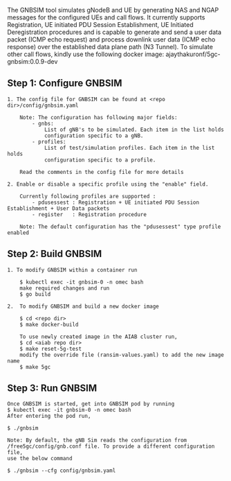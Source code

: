 <!--
SPDX-FileCopyrightText: 2021 Open Networking Foundation <info@opennetworking.org>

SPDX-License-Identifier: Apache-2.0
SPDX-License-Identifier: LicenseRef-ONF-Member-Only-1.0
-->

The GNBSIM tool simulates gNodeB and UE by generating NAS and NGAP messages for 
the configured UEs and call flows. It currently supports Registration, UE 
initiated PDU Session Establishment, UE Initiated Deregistration procedures and 
is capable to generate and send a user data packet (ICMP echo request) and 
process downlink user data (ICMP echo response) over the established data plane 
path (N3 Tunnel). 
To simulate other call flows, kindly use the following docker image:
    ajaythakuronf/5gc-gnbsim:0.0.9-dev

## Step 1: Configure GNBSIM
    
    1. The config file for GNBSIM can be found at <repo dir>/config/gnbsim.yaml
        
        Note: The configuration has following major fields:
            - gnbs: 
                List of gNB's to be simulated. Each item in the list holds 
                configuration specific to a gNB.
            - profiles:
                List of test/simulation profiles. Each item in the list holds 
                configuration specific to a profile.
    
        Read the comments in the config file for more details    
        
    2. Enable or disable a specific profile using the "enable" field. 
        
        Currently following profiles are supported :
            - pdusessest : Registration + UE initiated PDU Session Establishment + User Data packets
            - register   : Registration procedure
   
        Note: The default configuration has the "pdusessest" type profile enabled
      
## Step 2: Build GNBSIM
    1. To modify GNBSIM within a container run 
        
        $ kubectl exec -it gnbsim-0 -n omec bash
        make required changes and run
        $ go build
    
    2.  To modify GNBSIM and build a new docker image
        
        $ cd <repo dir>
        $ make docker-build
      
        To use newly created image in the AIAB cluster run, 
        $ cd <aiab repo dir>
        $ make reset-5g-test
        modify the override file (ransim-values.yaml) to add the new image name
        $ make 5gc
      
      
## Step 3: Run GNBSIM
   
    Once GNBSIM is started, get into GNBSIM pod by running
    $ kubectl exec -it gnbsim-0 -n omec bash
    After entering the pod run,
    
    $ ./gnbsim
    
    Note: By default, the gNB Sim reads the configuration from 
    /free5gc/config/gnb.conf file. To provide a different configuration file,
    use the below command

    $ ./gnbsim --cfg config/gnbsim.yaml
